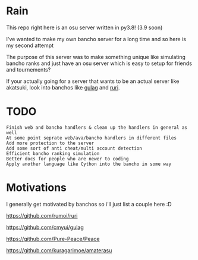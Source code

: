 # Rain

This repo right here is an osu server written in py3.8! (3.9 soon)

I've wanted to make my own bancho server for a long time and so here is my second attempt

The purpose of this server was to make something unique like simulating bancho ranks and just have an osu server which is easy to setup for friends and tournements?

If your actually going for a server that wants to be an actual server like akatsuki, look into banchos like [gulag](https://github.com/cmyui/gulag) and [ruri](https://github.com/rumoi/ruri).

# TODO
```
Finish web and bancho handlers & clean up the handlers in general as well
At some point seprate web/ava/bancho handlers in different files
Add more protection to the server
Add some sort of anti cheat/multi account detection
Efficient bancho ranking simulation
Better docs for people who are newer to coding
Apply another language like Cython into the bancho in some way
```

# Motivations
I generally get motivated by banchos so i'll just list a couple here :D

https://github.com/rumoi/ruri

https://github.com/cmyui/gulag

https://github.com/Pure-Peace/Peace

https://github.com/kuragarimoe/amaterasu
